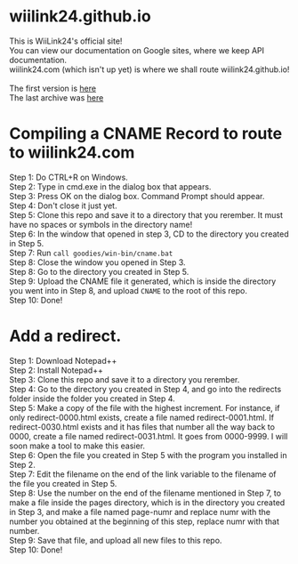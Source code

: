 # wiilink24.github.io<br>
This is WiiLink24's official site!<br>
You can view our documentation on Google sites, where we keep API documentation.<br>
wiilink24.com (which isn't up yet) is where we shall route wiilink24.github.io!<br>
<br>
The first version is [here](https://wiilink24-8ff305a4b1.drafts.github.io/)<br>
The last archive was [here](https://wiilink24-8ff305a4b1.drafts.github.io/)<br>
# Compiling a CNAME Record to route to wiilink24.com<br>
Step 1: Do CTRL+R on Windows.<br>
Step 2: Type in cmd.exe in the dialog box that appears.<br>
Step 3: Press OK on the dialog box. Command Prompt should appear.<br>
Step 4: Don't close it just yet.<br>
Step 5: Clone this repo and save it to a directory that you rerember. It must have no spaces or symbols in the directory name!<br>
Step 6: In the window that opened in step 3, CD to the directory you created in Step 5.<br>
Step 7: Run ``call goodies/win-bin/cname.bat``<br>
Step 8: Close the window you opened in Step 3.<br>
Step 8: Go to the directory you created in Step 5.<br>
Step 9: Upload the CNAME file it generated, which is inside the directory you went into in Step 8, and upload ``CNAME`` to the root of this repo.<br>
Step 10: Done!<br>
# Add a redirect.<br>
Step 1: Download Notepad++<br>
Step 2: Install Notepad++<br>
Step 3: Clone this repo and save it to a directory you rerember.<br>
Step 4: Go to the directory you created in Step 4, and go into the redirects folder inside the folder you created in Step 4.<br>
Step 5: Make a copy of the file with the highest increment. For instance, if only redirect-0000.html exists, create a file named redirect-0001.html. If redirect-0030.html exists and it has files that number all the way back to 0000, create a file named redirect-0031.html. It goes from 0000-9999. I will soon make a tool to make this easier.<br>
Step 6: Open the file you created in Step 5 with the program you installed in Step 2.<br>
Step 7: Edit the filename on the end of the link variable to the filename of the file you created in Step 5.<br>
Step 8: Use the number on the end of the filename mentioned in Step 7, to make a file inside the pages directory, which is in the directory you created in Step 3, and make a file named page-numr and replace numr with the number you obtained at the beginning of this step, replace numr with that number.<br>
Step 9: Save that file, and upload all new files to this repo.<br>
Step 10: Done!<br>
